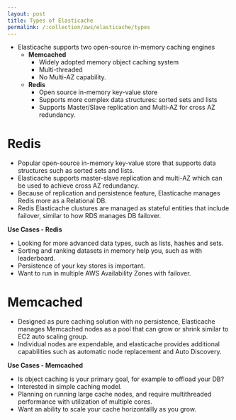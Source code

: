 ```yaml
---
layout: post
title: Types of Elasticache
permalink: /:collection/aws/elasticache/types
---
```


* Elasticache supports two open-source in-memory caching engines
    - **Memcached**
        - Widely adopted memory object caching system
        - Multi-threaded
        - No Multi-AZ capability.
    - **Redis**
        - Open source in-memory key-value store
        - Supports more complex data structures: sorted sets and lists
        - Supports Master/Slave replication and Multi-AZ for cross AZ redundancy.

# Redis
* Popular open-source in-memory key-value store that supports data structures such as sorted sets and lists.
* Elasticache supports master-slave replication and multi-AZ which can be used to achieve cross AZ redundancy.
* Because of replication and persistence feature, Elasticache manages Redis more as a Relational DB.
* Redis Elasticache clustures are managed as stateful entities that include failover, similar to how RDS manages DB failover.

**Use Cases - Redis**
* Looking for more advanced data types, such as lists, hashes and sets.
* Sorting and ranking datasets in memory help you, such as with leaderboard.
* Persistence of your key stores is important.
* Want to run in multiple AWS Availability Zones with failover.

# Memcached
* Designed as pure caching solution with no persistence, Elasticache manages Memcached nodes as a pool that can grow or shrink similar to EC2 auto scaling group.
* Individual nodes are expendable, and elasticache provides additional capabilities such as automatic node replacement and Auto Discovery.

**Use Cases - Memcached**
* Is object caching is your primary goal, for example to offload your DB?
* Interested in simple caching model.
* Planning on running large cache nodes, and require multithreaded performance with utilization of multiple cores.
* Want an ability to scale your cache horizontallly as you grow.
